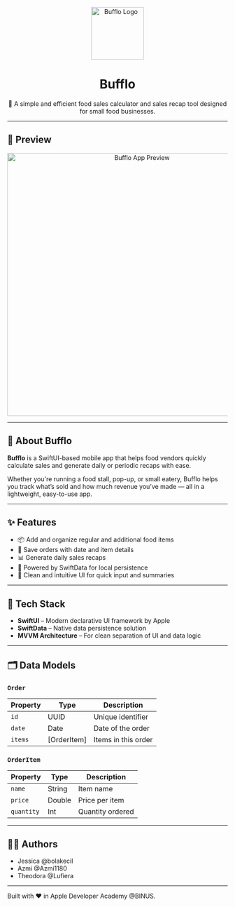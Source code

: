 <p align="center">
  <img src="[assets/logo.png](https://github.com/user-attachments/assets/4de2f407-57f3-48b8-8ad8-645805a176dc)" alt="Bufflo Logo" width="120" />
</p>

<h1 align="center">Bufflo</h1>

<p align="center">
  🧮 A simple and efficient food sales calculator and sales recap tool designed for small food businesses.
</p>

---

## 📸 Preview

<p align="center">
  <img src="https://github.com/user-attachments/assets/802b6411-a6ff-4488-bb5e-bf7ee6f795b7" alt="Bufflo App Preview" width="600"/>
</p>

---

## 📱 About Bufflo

**Bufflo** is a SwiftUI-based mobile app that helps food vendors quickly calculate sales and generate daily or periodic recaps with ease.

Whether you're running a food stall, pop-up, or small eatery, Bufflo helps you track what’s sold and how much revenue you’ve made — all in a lightweight, easy-to-use app.

---

## ✨ Features

- 📦 Add and organize regular and additional food items
- 🧾 Save orders with date and item details
- 📊 Generate daily sales recaps
- 💾 Powered by SwiftData for local persistence
- 🧮 Clean and intuitive UI for quick input and summaries

---

## 🧩 Tech Stack

- **SwiftUI** – Modern declarative UI framework by Apple  
- **SwiftData** – Native data persistence solution  
- **MVVM Architecture** – For clean separation of UI and data logic  

---

## 🗂️ Data Models

### `Order`
| Property | Type       | Description           |
|----------|------------|-----------------------|
| `id`     | UUID       | Unique identifier     |
| `date`   | Date       | Date of the order     |
| `items`  | [OrderItem]| Items in this order   |

### `OrderItem`
| Property   | Type     | Description            |
|------------|----------|------------------------|
| `name`     | String   | Item name              |
| `price`    | Double   | Price per item         |
| `quantity` | Int      | Quantity ordered       |

---

## 👩‍💻 Authors
- Jessica @bolakecil
- Azmi @Azmi1180
- Theodora @Lufiera

---

Built with ❤️ in Apple Developer Academy @BINUS.
